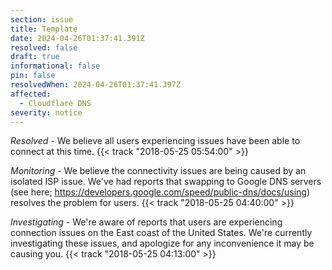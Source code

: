 ```yaml
---
section: issue
title: Template
date: 2024-04-26T01:37:41.391Z
resolved: false
draft: true
informational: false
pin: false
resolvedWhen: 2024-04-26T01:37:41.397Z
affected:
  - Cloudflare DNS
severity: notice
---
```

*Resolved* - We believe all users experiencing issues have been able to connect at this time. {{< track "2018-05-25 05:54:00" >}}

*Monitoring* - We believe the connectivity issues are being caused by an isolated ISP issue. We've had reports that swapping to Google DNS servers (see here; https://developers.google.com/speed/public-dns/docs/using) resolves the problem for users. {{< track "2018-05-25 04:40:00" >}}

*Investigating* - We're aware of reports that users are experiencing connection issues on the East coast of the United States. We're currently investigating these issues, and apologize for any inconvenience it may be causing you. {{< track "2018-05-25 04:13:00" >}}